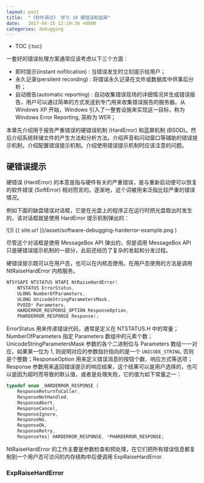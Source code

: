 ```yaml
---
layout: post
title:  "《软件调试》 学习 10 硬错误和蓝屏"
date:   2017-04-25 12:10:30 +0800
categories: debugging
---
```


* TOC
{:toc}

一套好的错误处理方案通常应该考虑以下三个方面：
- 即时提示(instant nofitication) : 当错误发生时立刻提示给用户；
- 永久记录(persitent recording) : 将错误永久记录在文件或数据库中供事后分析；
- 自动报告(automatic reporting) : 自动收集错误现场的详细情况并生成错误报告，用户可以通过简单的方式发送到专门用来收集错误报告的服务器。从 Windows XP 开始，Windows 引入了一整套设施来实现这一目标，称为 Windows Error Reporting, 简称为 WER；

本章先介绍用于报告严重错误的硬错误机制 (HardError) 和蓝屏机制 (BSOD)。然后介绍系统转储文件的产生方法和分析方法。介绍声音和闪动窗口等辅助的错误提示机制，介绍配置错误提示机制。介绍使用错误提示机制时应该注意的问题。


## 硬错误提示

硬错误 (HardError) 的本意是指与硬件有关的严重错误，是与重新启动便可以恢复的软件错误 (SoftError) 相对而言的。逐渐地，这个词被用来泛指比较严重的错误情况。

例如下面的缺盘错误对话框，它是在光盘上的程序正在运行时把光盘取出时发生的，该对话框就是使用 HardError 提示机制弹出的：

![]( {{ site.url }}/asset/software-debugging-harderror-example.png )

尽管这个对话框是使用 MessageBox API 弹出的，但是调用 MessageBox API 只是硬错误提示机制的一部分，此前还经历了复杂的发起和分发过程。

硬错误提示既可以在用户态，也可以在内核态使用。在用户态使用的方法是调用 NtRaiseHardError 内核服务。

```cpp
NTSYSAPI NTSTATUS NTAPI NtRaiseHardError(
    NTSTATUS ErrorStatus,
    ULONG NumberOfParameters,
    ULONG UnicodeStringParametersMask,
    PVOID* Parameters,
    HARDERROR_RESPONSE_OPTION ResponseOption,
    PHARDERROR_RESPONSE Response);
```

ErrorStatus 用来传递错误代码，通常是定义在 NTSTATUS.H 中的常量；NumberOfParameters 指定 Parameters 数组中的元素个数；UnicodeStringParametersMask 参数的各个二进制位与 Parameters 数组一一对应，如果某一位为 1, 则说明对应的参数指针指向的是一个 `UNICODE_STRING`, 否则是个整数；ResponseOption 用来定义错误消息的按钮个数、响应方式等选项；Response 参数用来返回错误提示的响应结果，这个结果可以是用户选择的，也可以是因为超时而导致的默认值，或者是处理失败，它的值为如下常量之一：

```cpp
typedef enum _HARDERROR_RESPONSE {
    ResponseReturnToCaller, 
    ResponseNotHandled,
    ResponseAbort,
    ResponseCancel,
    ResponseIgnore,
    ResponseNo,
    ResponseOk,
    ResponseRetry,
    ResponseYes} HARDERROR_RESPONSE, *PHARDERROR_RESPONSE;
```

NtRaiseHardError 的工作主要是参数检查和预处理，在它们把所有错误信息都复制到一个用户态可访问的内存结构中后便调用 ExpRaiseHardError.

### ExpRaiseHardError

